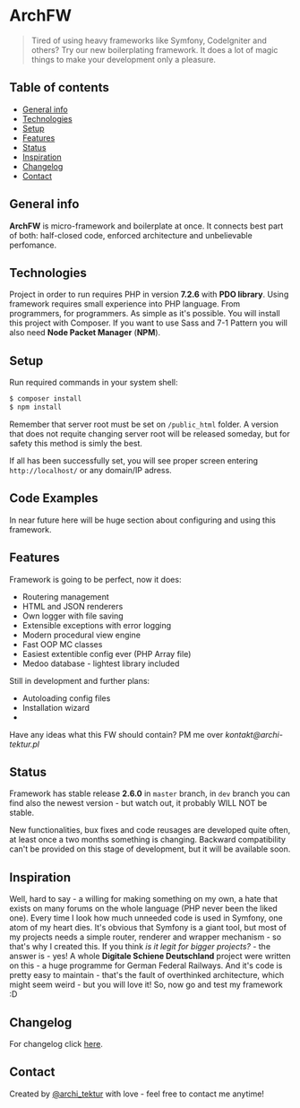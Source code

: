 # ArchFW
> Tired of using heavy frameworks like Symfony, CodeIgniter and others? Try our new boilerplating framework. It does 
a lot of magic things to make your development only a pleasure.

## Table of contents
* [General info](#general-info)
* [Technologies](#technologies)
* [Setup](#setup)
* [Features](#features)
* [Status](#status)
* [Inspiration](#inspiration)
* [Changelog](#changelog)
* [Contact](#contact)

## General info
__ArchFW__ is micro-framework and boilerplate at once. It connects best part of both: half-closed code, enforced 
architecture and unbelievable perfomance.

## Technologies
Project in order to run requires PHP in version __7.2.6__ with __PDO library__. Using framework requires small experience into PHP language. From programmers, for programmers. As simple as it's possible. You will install this project with Composer. If you want to use Sass and 7-1 Pattern you will also need __Node Packet Manager__ (__NPM__).

## Setup

Run required commands in your system shell:
```sh
$ composer install
$ npm install
```
Remember that server root must be set on `/public_html` folder. A version that does not requite changing server root will be released someday, but for safety this method is simly the best.

If all has been successfully set, you will see proper screen entering `http://localhost/` or any domain/IP adress.

## Code Examples
In near future here will be huge section about configuring and using this framework.

## Features
Framework is going to be perfect, now it does:
* Routering management
* HTML and JSON renderers
* Own logger with file saving
* Extensible exceptions with error logging
* Modern procedural view engine
* Fast OOP MC classes
* Easiest extentible config ever (PHP Array file)
* Medoo database - lightest library included

Still in development and further plans:
* Autoloading config files
* Installation wizard
* 

Have any ideas what this FW should contain? PM me over _kontakt@archi-tektur.pl_

## Status

Framework has stable release __2.6.0__ in `master` branch, in `dev` branch you can find also the newest version - but 
watch out,
 it 
probably WILL NOT be stable. 

New functionalities, bux fixes and code reusages are developed quite often, at least once a two months something is 
changing. Backward compatibility can't be provided on this stage of development, but it will be available soon.


## Inspiration
Well, hard to say - a willing for making something on my own, a hate that exists on many forums on the whole language
 (PHP never been the liked one). Every time I look how much unneeded code is used in Symfony, one atom of my heart 
 dies. It's obvious that Symfony is a giant tool, but most of my projects needs a simple router, renderer and wrapper
  mechanism - so that's why I created this. If you think _is it legit for bigger projects?_ - the answer is - yes! A 
  whole __Digitale Schiene Deutschland__ project were written on this - a huge programme for German Federal Railways.
   And it's code is pretty easy to maintain - that's the fault of overthinked architecture, which might seem weird - 
   but you will love it! So, now go and test my framework :D

## Changelog

For changelog click [here](CHANGELOG.md).

## Contact
Created by [@archi_tektur](https://www.archi-tektur.pl/) with love - feel free to contact me anytime!